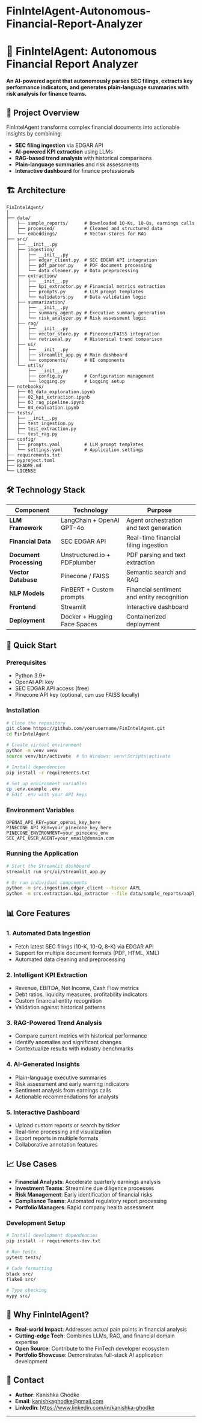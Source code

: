 # FinIntelAgent-Autonomous-Financial-Report-Analyzer

# 🚀 FinIntelAgent: Autonomous Financial Report Analyzer

**An AI-powered agent that autonomously parses SEC filings, extracts key performance indicators, and generates plain-language summaries with risk analysis for finance teams.**

## 🎯 Project Overview

FinIntelAgent transforms complex financial documents into actionable insights by combining:
- **SEC filing ingestion** via EDGAR API
- **AI-powered KPI extraction** using LLMs
- **RAG-based trend analysis** with historical comparisons
- **Plain-language summaries** and risk assessments
- **Interactive dashboard** for finance professionals

## 🏗️ Architecture

```
FinIntelAgent/
│
├── data/
│   ├── sample_reports/      # Downloaded 10-Ks, 10-Qs, earnings calls
│   ├── processed/           # Cleaned and structured data
│   └── embeddings/          # Vector stores for RAG
├── src/
│   ├── __init__.py
│   ├── ingestion/
│   │   ├── __init__.py
│   │   ├── edgar_client.py  # SEC EDGAR API integration
│   │   ├── pdf_parser.py    # PDF document processing
│   │   └── data_cleaner.py  # Data preprocessing
│   ├── extraction/
│   │   ├── __init__.py
│   │   ├── kpi_extractor.py # Financial metrics extraction
│   │   ├── prompts.py       # LLM prompt templates
│   │   └── validators.py    # Data validation logic
│   ├── summarization/
│   │   ├── __init__.py
│   │   ├── summary_agent.py # Executive summary generation
│   │   └── risk_analyzer.py # Risk assessment logic
│   ├── rag/
│   │   ├── __init__.py
│   │   ├── vector_store.py  # Pinecone/FAISS integration
│   │   └── retrieval.py     # Historical trend comparison
│   ├── ui/
│   │   ├── __init__.py
│   │   ├── streamlit_app.py # Main dashboard
│   │   └── components/      # UI components
│   └── utils/
│       ├── __init__.py
│       ├── config.py        # Configuration management
│       └── logging.py       # Logging setup
├── notebooks/
│   ├── 01_data_exploration.ipynb
│   ├── 02_kpi_extraction.ipynb
│   ├── 03_rag_pipeline.ipynb
│   └── 04_evaluation.ipynb
├── tests/
│   ├── __init__.py
│   ├── test_ingestion.py
│   ├── test_extraction.py
│   └── test_rag.py
├── config/
│   ├── prompts.yaml         # LLM prompt templates
│   └── settings.yaml        # Application settings
├── requirements.txt
├── pyproject.toml
├── README.md
└── LICENSE
```

## 🛠️ Technology Stack

| Component | Technology | Purpose |
|-----------|------------|---------|
| **LLM Framework** | LangChain + OpenAI GPT-4o | Agent orchestration and text generation |
| **Financial Data** | SEC EDGAR API | Real-time financial filing ingestion |
| **Document Processing** | Unstructured.io + PDFplumber | PDF parsing and text extraction |
| **Vector Database** | Pinecone / FAISS | Semantic search and RAG |
| **NLP Models** | FinBERT + Custom prompts | Financial sentiment and entity recognition |
| **Frontend** | Streamlit | Interactive dashboard |
| **Deployment** | Docker + Hugging Face Spaces | Containerized deployment |

## 🚀 Quick Start

### Prerequisites
- Python 3.9+
- OpenAI API key
- SEC EDGAR API access (free)
- Pinecone API key (optional, can use FAISS locally)

### Installation

```bash
# Clone the repository
git clone https://github.com/yourusername/FinIntelAgent.git
cd FinIntelAgent

# Create virtual environment
python -m venv venv
source venv/bin/activate  # On Windows: venv\Scripts\activate

# Install dependencies
pip install -r requirements.txt

# Set up environment variables
cp .env.example .env
# Edit .env with your API keys
```

### Environment Variables

```env
OPENAI_API_KEY=your_openai_key_here
PINECONE_API_KEY=your_pinecone_key_here
PINECONE_ENVIRONMENT=your_pinecone_env
SEC_API_USER_AGENT=your_email@domain.com
```

### Running the Application

```bash
# Start the Streamlit dashboard
streamlit run src/ui/streamlit_app.py

# Or run individual components
python -m src.ingestion.edgar_client --ticker AAPL
python -m src.extraction.kpi_extractor --file data/sample_reports/aapl_10k.pdf
```

## 📊 Core Features

### 1. **Automated Data Ingestion**
- Fetch latest SEC filings (10-K, 10-Q, 8-K) via EDGAR API
- Support for multiple document formats (PDF, HTML, XML)
- Automated data cleaning and preprocessing

### 2. **Intelligent KPI Extraction**
- Revenue, EBITDA, Net Income, Cash Flow metrics
- Debt ratios, liquidity measures, profitability indicators
- Custom financial entity recognition
- Validation against historical patterns

### 3. **RAG-Powered Trend Analysis**
- Compare current metrics with historical performance
- Identify anomalies and significant changes
- Contextualize results with industry benchmarks

### 4. **AI-Generated Insights**
- Plain-language executive summaries
- Risk assessment and early warning indicators
- Sentiment analysis from earnings calls
- Actionable recommendations for analysts

### 5. **Interactive Dashboard**
- Upload custom reports or search by ticker
- Real-time processing and visualization
- Export reports in multiple formats
- Collaborative annotation features

## 📈 Use Cases

- **Financial Analysts**: Accelerate quarterly earnings analysis
- **Investment Teams**: Streamline due diligence processes
- **Risk Management**: Early identification of financial risks
- **Compliance Teams**: Automated regulatory report processing
- **Portfolio Managers**: Rapid company health assessment


### Development Setup

```bash
# Install development dependencies
pip install -r requirements-dev.txt

# Run tests
pytest tests/

# Code formatting
black src/
flake8 src/

# Type checking
mypy src/
```


## 🎯 Why FinIntelAgent?

- **Real-world Impact**: Addresses actual pain points in financial analysis
- **Cutting-edge Tech**: Combines LLMs, RAG, and financial domain expertise
- **Open Source**: Contribute to the FinTech developer ecosystem
- **Portfolio Showcase**: Demonstrates full-stack AI application development

## 📧 Contact

- **Author**: Kanishka Ghodke
- **Email**: kanishkaghodke@gmail.com
- **LinkedIn**: https://www.linkedin.com/in/kanishka-ghodke


---

